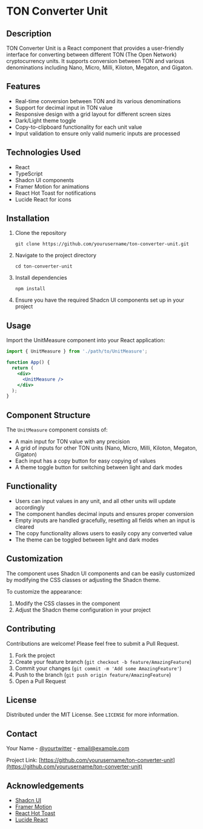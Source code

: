 # TON Converter Unit

## Description

TON Converter Unit is a React component that provides a user-friendly interface for converting between different TON (The Open Network) cryptocurrency units. It supports conversion between TON and various denominations including Nano, Micro, Milli, Kiloton, Megaton, and Gigaton.

## Features

- Real-time conversion between TON and its various denominations
- Support for decimal input in TON value
- Responsive design with a grid layout for different screen sizes
- Dark/Light theme toggle
- Copy-to-clipboard functionality for each unit value
- Input validation to ensure only valid numeric inputs are processed

## Technologies Used

- React
- TypeScript
- Shadcn UI components
- Framer Motion for animations
- React Hot Toast for notifications
- Lucide React for icons

## Installation

1. Clone the repository

   ```
   git clone https://github.com/yourusername/ton-converter-unit.git
   ```

2. Navigate to the project directory

   ```
   cd ton-converter-unit
   ```

3. Install dependencies

   ```
   npm install
   ```

4. Ensure you have the required Shadcn UI components set up in your project

## Usage

Import the UnitMeasure component into your React application:

```jsx
import { UnitMeasure } from './path/to/UnitMeasure';

function App() {
  return (
    <div>
      <UnitMeasure />
    </div>
  );
}
```

## Component Structure

The `UnitMeasure` component consists of:

- A main input for TON value with any precision
- A grid of inputs for other TON units (Nano, Micro, Milli, Kiloton, Megaton, Gigaton)
- Each input has a copy button for easy copying of values
- A theme toggle button for switching between light and dark modes

## Functionality

- Users can input values in any unit, and all other units will update accordingly
- The component handles decimal inputs and ensures proper conversion
- Empty inputs are handled gracefully, resetting all fields when an input is cleared
- The copy functionality allows users to easily copy any converted value
- The theme can be toggled between light and dark modes

## Customization

The component uses Shadcn UI components and can be easily customized by modifying the CSS classes or adjusting the Shadcn theme.

To customize the appearance:

1. Modify the CSS classes in the component
2. Adjust the Shadcn theme configuration in your project

## Contributing

Contributions are welcome! Please feel free to submit a Pull Request.

1. Fork the project
2. Create your feature branch (`git checkout -b feature/AmazingFeature`)
3. Commit your changes (`git commit -m 'Add some AmazingFeature'`)
4. Push to the branch (`git push origin feature/AmazingFeature`)
5. Open a Pull Request

## License

Distributed under the MIT License. See `LICENSE` for more information.

## Contact

Your Name - [@yourtwitter](https://twitter.com/yourtwitter) - email@example.com

Project Link: [https://github.com/yourusername/ton-converter-unit](https://github.com/yourusername/ton-converter-unit)

## Acknowledgements

- [Shadcn UI](https://ui.shadcn.com/)
- [Framer Motion](https://www.framer.com/motion/)
- [React Hot Toast](https://react-hot-toast.com/)
- [Lucide React](https://lucide.dev/)
